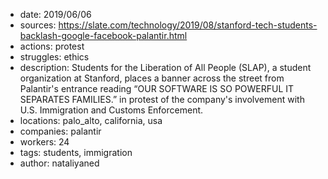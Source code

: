 - date: 2019/06/06
- sources: https://slate.com/technology/2019/08/stanford-tech-students-backlash-google-facebook-palantir.html
- actions: protest
- struggles: ethics
- description: Students for the Liberation of All People (SLAP), a student organization at Stanford, places a banner across the street from Palantir's entrance reading “OUR SOFTWARE IS SO POWERFUL IT SEPARATES FAMILIES.” in protest of the company's involvement with U.S. Immigration and Customs Enforcement. 
- locations: palo_alto, california, usa
- companies: palantir
- workers: 24
- tags: students, immigration
- author: nataliyaned
